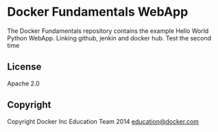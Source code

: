 Docker Fundamentals WebApp
==========================

The Docker Fundamentals repository contains the example Hello World Python WebApp.
Linking github, jenkin and docker hub. 
Test the second time

## License

Apache 2.0

## Copyright

Copyright Docker Inc Education Team 2014 <education@docker.com>
